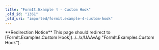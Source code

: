 ```yaml
---
title: "FormIt.Example 4 - Custom Hook"
_old_id: "1361"
_old_uri: "imported/formit.example-4-custom-hook"
---
```


<div class="note">**Redirection Notice**  
This page should redirect to [FormIt.Examples.Custom Hook](../../x/UAAvAg "FormIt.Examples.Custom Hook").</div><script language="JavaScript">
<!--
location.replace('/display/ADDON/FormIt.Examples.Custom+Hook');
// -->
</script>